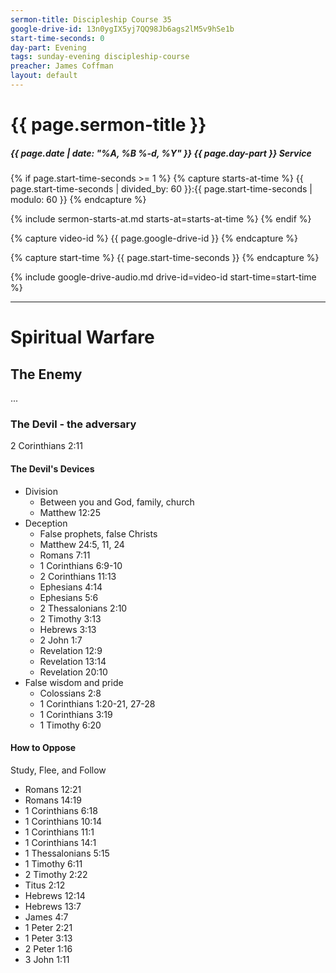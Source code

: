```yaml
---
sermon-title: Discipleship Course 35
google-drive-id: 13n0ygIX5yj7QQ98Jb6ags2lM5v9hSe1b
start-time-seconds: 0
day-part: Evening
tags: sunday-evening discipleship-course
preacher: James Coffman
layout: default
---
```


# {{ page.sermon-title }}

##### {{ page.date | date: "%A, %B %-d, %Y" }} {{ page.day-part }} Service

{% if page.start-time-seconds >= 1 %}
{% capture starts-at-time %}
{{ page.start-time-seconds | divided_by: 60 }}:{{ page.start-time-seconds | modulo: 60 }}
{% endcapture %}

{% include sermon-starts-at.md starts-at=starts-at-time %}
{% endif %}

{% capture video-id %}
{{ page.google-drive-id }}
{% endcapture %}

{% capture start-time %}
{{ page.start-time-seconds }}
{% endcapture %}

{% include google-drive-audio.md drive-id=video-id start-time=start-time %}

***

# Spiritual Warfare

## The Enemy

...

### The Devil - the adversary

2 Corinthians 2:11

#### The Devil's Devices

- Division
    - Between you and God, family, church
    - Matthew 12:25
- Deception
    - False prophets, false Christs
    - Matthew 24:5, 11, 24
    - Romans 7:11
    - 1 Corinthians 6:9-10
    - 2 Corinthians 11:13
    - Ephesians 4:14
    - Ephesians 5:6
    - 2 Thessalonians 2:10
    - 2 Timothy 3:13
    - Hebrews 3:13
    - 2 John 1:7
    - Revelation 12:9
    - Revelation 13:14
    - Revelation 20:10
- False wisdom and pride
    - Colossians 2:8
    - 1 Corinthians 1:20-21, 27-28
    - 1 Corinthians 3:19
    - 1 Timothy 6:20

#### How to Oppose

Study, Flee, and Follow

- Romans 12:21
- Romans 14:19
- 1 Corinthians 6:18
- 1 Corinthians 10:14
- 1 Corinthians 11:1
- 1 Corinthians 14:1
- 1 Thessalonians 5:15
- 1 Timothy 6:11
- 2 Timothy 2:22
- Titus 2:12
- Hebrews 12:14
- Hebrews 13:7
- James 4:7
- 1 Peter 2:21
- 1 Peter 3:13
- 2 Peter 1:16
- 3 John 1:11